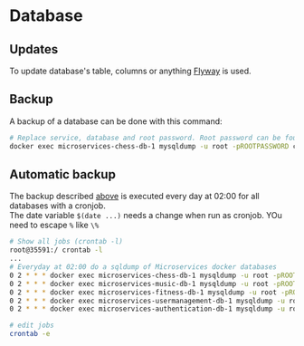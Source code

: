 # Database


## Updates
To update database's table, columns or anything [Flyway](Flyway.md) is used.


## Backup
A backup of a database can be done with this command:

```Bash
# Replace service, database and root password. Root password can be found in .env
docker exec microservices-chess-db-1 mysqldump -u root -pROOTPASSWORD chess | gzip -c > /data/db-backup/chess_$(date -d "today" +"%Y-%m-%d_%H-%M").sql.gz
```

## Automatic backup
The backup described [above](#backup) is executed every day at 02:00 for all databases with a cronjob.  
The date variable ``$(date ...)`` needs a change when run as cronjob. YOu need to escape ``%`` like ``\%``

```Bash
# Show all jobs (crontab -l)
root@35591:/ crontab -l
...
# Everyday at 02:00 do a sqldump of Microservices docker databases
0 2 * * * docker exec microservices-chess-db-1 mysqldump -u root -pROOTPASSWORD chess | gzip -c > /data/db-backup/chess_$(date -d "today" +"\%Y-\%m-\%d_\%H-\%M").sql.gz
0 2 * * * docker exec microservices-music-db-1 mysqldump -u root -pROOTPASSWORD music | gzip -c > /data/db-backup/music_$(date -d "today" +"\%Y-\%m-\%d_\%H-\%M").sql.gz
0 2 * * * docker exec microservices-fitness-db-1 mysqldump -u root -pROOTPASSWORD fitness | gzip -c > /data/db-backup/fitness_$(date -d "today" +"\%Y-\%m-\%d_\%H-\%M").sql.gz
0 2 * * * docker exec microservices-usermanagement-db-1 mysqldump -u root -pROOTPASSWORD usermanagement | gzip -c > /data/db-backup/usermanagement_$(date -d "today" +"\%Y-\%m-\%d_\%H-\%M").sql.gz
0 2 * * * docker exec microservices-authentication-db-1 mysqldump -u root -pROOTPASSWORD authentication | gzip -c > /data/db-backup/authentication_$(date -d "today" +"\%Y-\%m-\%d_\%H-\%M").sql.gz

# edit jobs
crontab -e

```